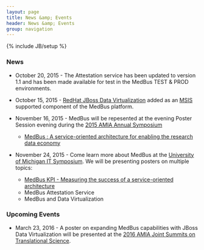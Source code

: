 ```yaml
---
layout: page
title: News &amp; Events
header: News &amp; Events
group: navigation
---
```

{% include JB/setup %}

### News

* October 20, 2015 - The Attestation service has been updated to version 1.1 and has been made available for test in the MedBus TEST & PROD environments.

* October 15, 2015 - [RedHat JBoss Data Virtualization](http://www.jboss.org/products/datavirt/overview/) added as an [MSIS](http://msis.med.umich.edu/) supported component of the MedBus platform. 

* November 16, 2015 - MedBus will be repesented at the evening Poster Session evening during the [2015 AMIA Annual Symposium](https://www.amia.org/amia2015)
  - [MedBus : A service-oriented architecture for enabling the research data economy](assets/pdf/2015_AMIA_MedBus_Poster.pdf)


* November 24, 2015 - Come learn more about MedBus at the [University of Michigan IT Symposium](http://cio.umich.edu/michigan-it/michigan-it-symposium.php). We will be presenting posters on multiple topics:
  - [MedBus KPI - Measuring the success of a service-oriented architecture](assets/pdf/2015_michigan_it_medbus_kpi.pdf)
  - MedBus Attestation Service
  - MedBus and Data Virtualization

### Upcoming Events

* March 23, 2016 - A poster on expanding MedBus capabilities with JBoss Data Virtualization will be presented at the [2016 AMIA Joint Summits on Translational Science](https://www.amia.org/jointsummits2016). 
